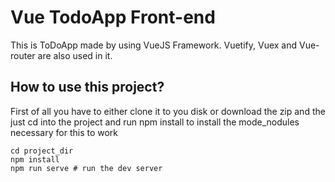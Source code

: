 # Vue TodoApp Front-end 

This is ToDoApp made by using VueJS Framework. Vuetify, Vuex and Vue-router are also used in it.

## How to use this project?

First of all you have to either clone it to you disk or download the zip and the just cd into the project and run npm install to install the mode_nodules necessary for this to work

```
cd project_dir
npm install
npm run serve # run the dev server
```
